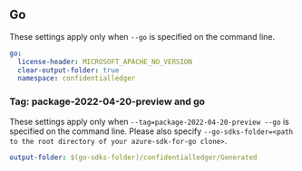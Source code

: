 ## Go

These settings apply only when `--go` is specified on the command line.

```yaml $(go)
go:
  license-header: MICROSOFT_APACHE_NO_VERSION
  clear-output-folder: true
  namespace: confidentialledger
```

### Tag: package-2022-04-20-preview and go

These settings apply only when `--tag=package-2022-04-20-preview --go` is specified on the command line.
Please also specify `--go-sdks-folder=<path to the root directory of your azure-sdk-for-go clone>`.

```yaml $(tag) == 'package-2022-20-04-preview' && $(go)
output-folder: $(go-sdks-folder)/confidentialledger/Generated
```
